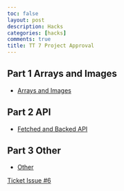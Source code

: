 ```yaml
---
toc: false
layout: post
description: Hacks
categories: [hacks]
comments: true
title: TT 7 Project Approval
---
```


## Part 1 Arrays and Images
- [Arrays and Images](https://tangalice.github.io/alicetang/java/jupyter/2022/09/30/Images.html)

## Part 2 API
- [Fetched and Backed API](https://tangalice.github.io/alicetang/java/jupyter/2022/09/30/API.html)

## Part 3 Other
- [Other]()


[Ticket Issue #6](https://github.com/tangalice/alicetang/issues/8)